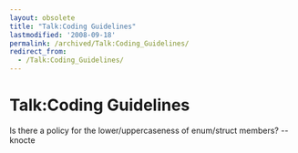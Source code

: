 ```yaml
---
layout: obsolete
title: "Talk:Coding Guidelines"
lastmodified: '2008-09-18'
permalink: /archived/Talk:Coding_Guidelines/
redirect_from:
  - /Talk:Coding_Guidelines/
---
```


Talk:Coding Guidelines
======================

Is there a policy for the lower/uppercaseness of enum/struct members? --knocte

